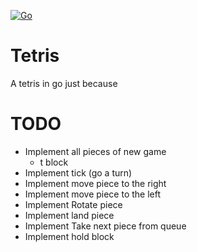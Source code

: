 [![Go](https://github.com/romulets/go-tetris/actions/workflows/go.yml/badge.svg)](https://github.com/romulets/go-tetris/actions/workflows/go.yml)

# Tetris

A tetris in go just because

# TODO

- Implement all pieces of new game
  - t block
- Implement tick (go a turn)
- Implement move piece to the right
- Implement move piece to the left
- Implement Rotate piece
- Implement land piece
- Implement Take next piece from queue
- Implement hold block